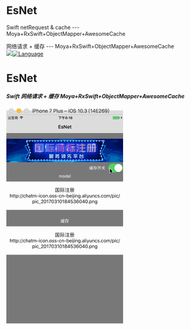 # EsNet

Swift netRequest & cache --- Moya+RxSwift+ObjectMapper+AwesomeCache  

网络请求 + 缓存  --- Moya+RxSwift+ObjectMapper+AwesomeCache  
![](https://img.shields.io/badge/platform-iOS-red.svg)[![Language](https://img.shields.io/badge/language-Swift-brightgreen.svg)](https://github.com/MQZHot/EsNet)

# EsNet

##### Swift 网络请求 + 缓存 Moya+RxSwift+ObjectMapper+AwesomeCache  

![image](https://github.com/MQZHot/EsNet/raw/master/111.gif)



